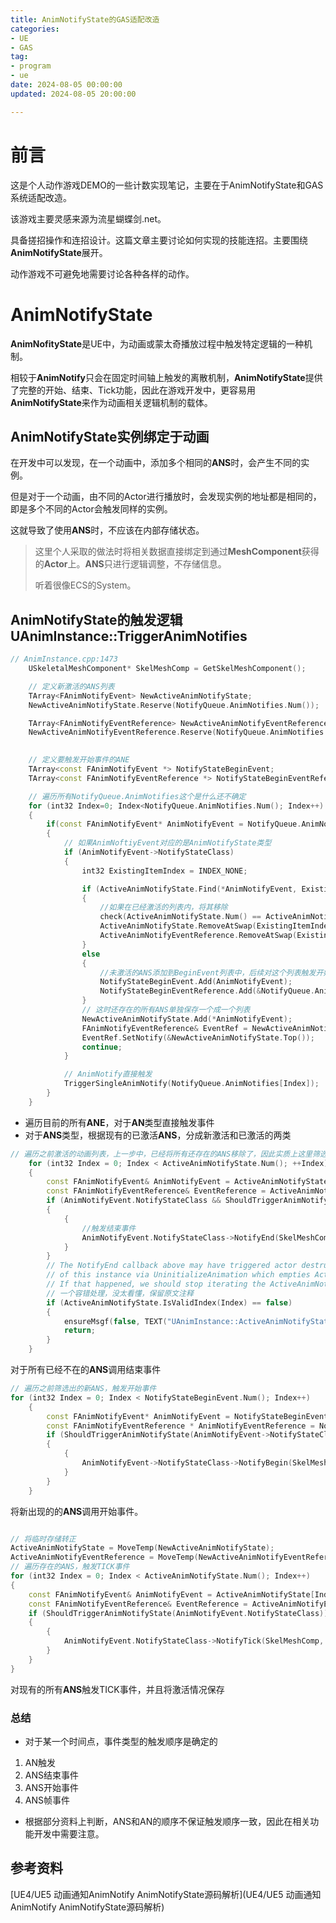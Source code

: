 ```yaml
---
title: AnimNotifyState的GAS适配改造
categories: 
- UE
- GAS
tag:
- program
- ue
date: 2024-08-05 00:00:00
updated: 2024-08-05 20:00:00

---
```


# 前言

这是个人动作游戏DEMO的一些计数实现笔记，主要在于AnimNotifyState和GAS系统适配改造。

<!-- more -->

该游戏主要灵感来源为流星蝴蝶剑.net。

具备搓招操作和连招设计。这篇文章主要讨论如何实现的技能连招。主要围绕**AnimNotifyState**展开。

动作游戏不可避免地需要讨论各种各样的动作。

# AnimNotifyState

**AnimNofityState**是UE中，为动画或蒙太奇播放过程中触发特定逻辑的一种机制。

相较于**AnimNotify**只会在固定时间轴上触发的离散机制，**AnimNotifyState**提供了完整的开始、结束、Tick功能，因此在游戏开发中，更容易用**AnimNotifyState**来作为动画相关逻辑机制的载体。

## AnimNotifyState实例绑定于动画

在开发中可以发现，在一个动画中，添加多个相同的**ANS**时，会产生不同的实例。

但是对于一个动画，由不同的Actor进行播放时，会发现实例的地址都是相同的，即是多个不同的Actor会触发同样的实例。

这就导致了使用**ANS**时，不应该在内部存储状态。

> 这里个人采取的做法时将相关数据直接绑定到通过**MeshComponent**获得的**Actor**上。**ANS**只进行逻辑调整，不存储信息。
>
> 听着很像ECS的System。

## AnimNotifyState的触发逻辑 UAnimInstance::TriggerAnimNotifies

```C++
// AnimInstance.cpp:1473
	USkeletalMeshComponent* SkelMeshComp = GetSkelMeshComponent();

	// 定义新激活的ANS列表
	TArray<FAnimNotifyEvent> NewActiveAnimNotifyState;
	NewActiveAnimNotifyState.Reserve(NotifyQueue.AnimNotifies.Num());

	TArray<FAnimNotifyEventReference> NewActiveAnimNotifyEventReference;
	NewActiveAnimNotifyEventReference.Reserve(NotifyQueue.AnimNotifies.Num());

	
	// 定义要触发开始事件的ANE
	TArray<const FAnimNotifyEvent *> NotifyStateBeginEvent;
	TArray<const FAnimNotifyEventReference *> NotifyStateBeginEventReference;

	// 遍历所有NotifyQueue.AnimNotifies这个是什么还不确定
	for (int32 Index=0; Index<NotifyQueue.AnimNotifies.Num(); Index++)
	{
		if(const FAnimNotifyEvent* AnimNotifyEvent = NotifyQueue.AnimNotifies[Index].GetNotify())
		{
			// 如果AnimNoftiyEvent对应的是AnimNotifyState类型
			if (AnimNotifyEvent->NotifyStateClass)
			{
				int32 ExistingItemIndex = INDEX_NONE;

				if (ActiveAnimNotifyState.Find(*AnimNotifyEvent, ExistingItemIndex))
				{
                    //如果在已经激活的列表内，将其移除
					check(ActiveAnimNotifyState.Num() == ActiveAnimNotifyEventReference.Num());
					ActiveAnimNotifyState.RemoveAtSwap(ExistingItemIndex, 1, false); 
					ActiveAnimNotifyEventReference.RemoveAtSwap(ExistingItemIndex, 1, false);
				}
				else
				{
                    //未激活的ANS添加到BeginEvent列表中，后续对这个列表触发开始事件
					NotifyStateBeginEvent.Add(AnimNotifyEvent);
					NotifyStateBeginEventReference.Add(&NotifyQueue.AnimNotifies[Index]);
				}
				// 这时还存在的所有ANS单独保存一个成一个列表
				NewActiveAnimNotifyState.Add(*AnimNotifyEvent);
				FAnimNotifyEventReference& EventRef = NewActiveAnimNotifyEventReference.Add_GetRef(NotifyQueue.AnimNotifies[Index]);
				EventRef.SetNotify(&NewActiveAnimNotifyState.Top());
				continue;
			}

			// AnimNotify直接触发
			TriggerSingleAnimNotify(NotifyQueue.AnimNotifies[Index]);
		}
	}
```

- 遍历目前的所有**ANE**，对于**AN**类型直接触发事件
- 对于**ANS**类型，根据现有的已激活**ANS**，分成新激活和已激活的两类

```c++
// 遍历之前激活的动画列表，上一步中，已经将所有还存在的ANS移除了，因此实质上这里筛选的是所有已经结束了的ANS
	for (int32 Index = 0; Index < ActiveAnimNotifyState.Num(); ++Index)
	{
		const FAnimNotifyEvent& AnimNotifyEvent = ActiveAnimNotifyState[Index];
		const FAnimNotifyEventReference& EventReference = ActiveAnimNotifyEventReference[Index];
		if (AnimNotifyEvent.NotifyStateClass && ShouldTriggerAnimNotifyState(AnimNotifyEvent.NotifyStateClass))
		{
			{
				//触发结束事件
				AnimNotifyEvent.NotifyStateClass->NotifyEnd(SkelMeshComp, Cast<UAnimSequenceBase>(AnimNotifyEvent.NotifyStateClass->GetOuter()), EventReference);
			}
		}
		// The NotifyEnd callback above may have triggered actor destruction and the tear down
		// of this instance via UninitializeAnimation which empties ActiveAnimNotifyState.
		// If that happened, we should stop iterating the ActiveAnimNotifyState array
        // 一个容错处理，没太看懂，保留原文注释
		if (ActiveAnimNotifyState.IsValidIndex(Index) == false)
		{
			ensureMsgf(false, TEXT("UAnimInstance::ActiveAnimNotifyState has been invalidated by NotifyEnd. AnimInstance: %s, Owning Component: %s, Owning Actor: %s "), *GetNameSafe(this), *GetNameSafe(GetOwningComponent()), *GetNameSafe(GetOwningActor()));
			return;
		}
	}
```

对于所有已经不在的**ANS**调用结束事件

```c++
// 遍历之前筛选出的新ANS，触发开始事件
for (int32 Index = 0; Index < NotifyStateBeginEvent.Num(); Index++)
	{
		const FAnimNotifyEvent* AnimNotifyEvent = NotifyStateBeginEvent[Index];
		const FAnimNotifyEventReference * AnimNotifyEventReference = NotifyStateBeginEventReference[Index];
		if (ShouldTriggerAnimNotifyState(AnimNotifyEvent->NotifyStateClass))
		{
			{
				AnimNotifyEvent->NotifyStateClass->NotifyBegin(SkelMeshComp, Cast<UAnimSequenceBase>(AnimNotifyEvent->NotifyStateClass->GetOuter()), AnimNotifyEvent->GetDuration(), *AnimNotifyEventReference);
			}
		}
	}
```

将新出现的的**ANS**调用开始事件。

```c++

// 将临时存储转正
ActiveAnimNotifyState = MoveTemp(NewActiveAnimNotifyState);
ActiveAnimNotifyEventReference = MoveTemp(NewActiveAnimNotifyEventReference);
// 遍历存在的ANS，触发TICK事件
for (int32 Index = 0; Index < ActiveAnimNotifyState.Num(); Index++)
{
    const FAnimNotifyEvent& AnimNotifyEvent = ActiveAnimNotifyState[Index];
    const FAnimNotifyEventReference& EventReference = ActiveAnimNotifyEventReference[Index];
    if (ShouldTriggerAnimNotifyState(AnimNotifyEvent.NotifyStateClass))
    {
        {
            AnimNotifyEvent.NotifyStateClass->NotifyTick(SkelMeshComp, Cast<UAnimSequenceBase>(AnimNotifyEvent.NotifyStateClass->GetOuter()), DeltaSeconds, EventReference);
        }
    }
}
```

对现有的所有**ANS**触发TICK事件，并且将激活情况保存

### 总结

- 对于某一个时间点，事件类型的触发顺序是确定的

1. AN触发
2. ANS结束事件
3. ANS开始事件
4. ANS帧事件

- 根据部分资料上判断，ANS和AN的顺序不保证触发顺序一致，因此在相关功能开发中需要注意。

## 参考资料

[UE4/UE5 动画通知AnimNotify AnimNotifyState源码解析](UE4/UE5 动画通知AnimNotify AnimNotifyState源码解析)